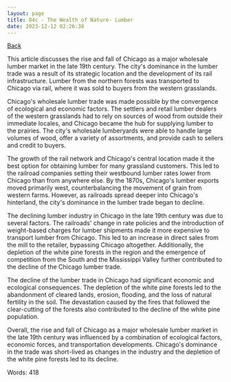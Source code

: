```yaml
---
layout: page
title: 04c - The Wealth of Nature- Lumber
date: 2023-12-12 02:26:38
---
```


[Back](./)


This article discusses the rise and fall of Chicago as a major wholesale lumber market in the late 19th century. The city's dominance in the lumber trade was a result of its strategic location and the development of its rail infrastructure. Lumber from the northern forests was transported to Chicago via rail, where it was sold to buyers from the western grasslands.

Chicago's wholesale lumber trade was made possible by the convergence of ecological and economic factors. The settlers and retail lumber dealers of the western grasslands had to rely on sources of wood from outside their immediate locales, and Chicago became the hub for supplying lumber to the prairies. The city's wholesale lumberyards were able to handle large volumes of wood, offer a variety of assortments, and provide cash to sellers and credit to buyers.

The growth of the rail network and Chicago's central location made it the best option for obtaining lumber for many grassland customers. This led to the railroad companies setting their westbound lumber rates lower from Chicago than from anywhere else. By the 1870s, Chicago's lumber exports moved primarily west, counterbalancing the movement of grain from western farms. However, as railroads spread deeper into Chicago's hinterland, the city's dominance in the lumber trade began to decline.

The declining lumber industry in Chicago in the late 19th century was due to several factors. The railroads' change in rate policies and the introduction of weight-based charges for lumber shipments made it more expensive to transport lumber from Chicago. This led to an increase in direct sales from the mill to the retailer, bypassing Chicago altogether. Additionally, the depletion of the white pine forests in the region and the emergence of competition from the South and the Mississippi Valley further contributed to the decline of the Chicago lumber trade.

The decline of the lumber trade in Chicago had significant economic and ecological consequences. The depletion of the white pine forests led to the abandonment of cleared lands, erosion, flooding, and the loss of natural fertility in the soil. The devastation caused by the fires that followed the clear-cutting of the forests also contributed to the decline of the white pine population.

Overall, the rise and fall of Chicago as a major wholesale lumber market in the late 19th century was influenced by a combination of ecological factors, economic forces, and transportation developments. Chicago's dominance in the trade was short-lived as changes in the industry and the depletion of the white pine forests led to its decline.

Words: 418